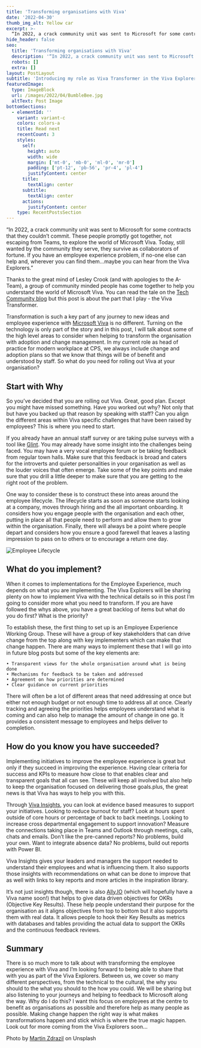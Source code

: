 ```yaml
---
title: 'Transforming organisations with Viva'
date: '2022-04-30'
thumb_img_alt: Yellow car
excerpt: >-
  “In 2022, a crack community unit was sent to Microsoft for some contracts that they couldn’t commit. These people promptly got together, not escaping from Teams, to explore the world of Microsoft Viva. Today, still wanted by the community they serve, they survive as collaborators of fortune. If you have an employee experience problem, if no-one else can help and, wherever you can find them…maybe you can hear from the Viva Explorers.”
hide_header: false
seo:
  title: 'Transforming organisations with Viva'
  description: '“In 2022, a crack community unit was sent to Microsoft for some contracts that they couldn’t commit. These people promptly got together, not escaping from Teams, to explore the world of Microsoft Viva. Today, still wanted by the community they serve, they survive as collaborators of fortune. If you have an employee experience problem, if no-one else can help and, wherever you can find them…maybe you can hear from the Viva Explorers.”'
  robots: []
  extra: []
layout: PostLayout
subtitle: 'Introducing my role as Viva Transformer in the Viva Explorers'
featuredImage:
  type: ImageBlock
  url: /images/2022/04/BumbleBee.jpg
  altText: Post Image
bottomSections:
  - elementId: ''
    variant: variant-c
    colors: colors-a
    title: Read next
    recentCount: 3
    styles:
      self:
        height: auto
        width: wide
        margin: ['mt-0', 'mb-0', 'ml-0', 'mr-0']
        padding: ['pt-12', 'pb-56', 'pr-4', 'pl-4']
        justifyContent: center
      title:
        textAlign: center
      subtitle:
        textAlign: center
      actions:
        justifyContent: center
    type: RecentPostsSection
---
```


“In 2022, a crack community unit was sent to Microsoft for some contracts that they couldn’t commit. These people promptly got together, not escaping from Teams, to explore the world of Microsoft Viva. Today, still wanted by the community they serve, they survive as collaborators of fortune. If you have an employee experience problem, if no-one else can help and, wherever you can find them…maybe you can hear from the Viva Explorers.”

Thanks to the great mind of Lesley Crook (and with apologies to the A-Team), a group of community minded people has come together to help you understand the world of Microsoft Viva. You can read the tale on the [Tech Community blog](https://techcommunity.microsoft.com/t5/microsoft-teams-community-blog/join-vivaexplorers-in-an-empathic-hybrid-workplace/ba-p/3280353) but this post is about the part that I play - the Viva Transformer.

Transformation is such a key part of any journey to new ideas and employee experience with [Microsoft Viva](https://www.microsoft.com/en-gb/microsoft-viva) is no different. Turning on the technology is only part of the story and in this post, I will talk about some of the high level areas to consider when helping to transform the organisation with adoption and change management. In my current role as head of practice for modern workplace at CPS, we always include change and adoption plans so that we know that things will be of benefit and understood by staff. So what do you need for rolling out Viva at your organisation?

## Start with Why

So you’ve decided that you are rolling out Viva. Great, good plan. Except you might have missed something. Have you worked out why? Not only that but have you backed up that reason by speaking with staff? Can you align the different areas within Viva specific challenges that have been raised by employees? This is where you need to start.

If you already have an annual staff survey or are taking pulse surveys with a tool like [Glint](https://www.glintinc.com/blog/an-employees-guide-to-glint-surveys/). You may already have some insight into the challenges being faced. You may have a very vocal employee forum or be taking feedback from regular town halls. Make sure that this feedback is broad and caters for the introverts and quieter personalities in your organisation as well as the louder voices that often emerge. Take some of the key points and make sure that you drill a little deeper to make sure that you are getting to the right root of the problem.

One way to consider these is to construct these into areas around the employee lifecycle. The lifecycle starts as soon as someone starts looking at a company, moves through hiring and the all important onboarding. It considers how you engage people with the organisation and each other, putting in place all that people need to perform and allow them to grow within the organisation. Finally, there will always be a point where people depart and considers how you ensure a good farewell that leaves a lasting impression to pass on to others or to encourage a return one day.

![Employee Lifecycle](/images/2022/04/EmployeeLifecycle.jpeg)

## What do you implement?

When it comes to implementations for the Employee Experience, much depends on what you are implementing. The Viva Explorers will be sharing plenty on how to implement Viva with the technical details so in this post I’m going to consider more what you need to transform. If you are have followed the whys above, you have a great backlog of items but what do you do first? What is the priority?

To establish these, the first thing to set up is an Employee Experience Working Group. These will have a group of key stakeholders that can drive change from the top along with key implementers which can make that change happen. There are many ways to implement these that I will go into in future blog posts but some of the key elements are:

    • Transparent views for the whole organisation around what is being done
    • Mechanisms for feedback to be taken and addressed
    • Agreement on how priorities are determined
    • Clear guidance on current priorities

There will often be a lot of different areas that need addressing at once but either not enough budget or not enough time to address all at once. Clearly tracking and agreeing the priorities helps employees understand what is coming and can also help to manage the amount of change in one go. It provides a consistent message to employees and helps deliver to completion.

## How do you know you have succeeded?

Implementing initiatives to improve the employee experience is great but only if they succeed in improving the experience. Having clear criteria for success and KPIs to measure how close to that enables clear and transparent goals that all can see. These will keep all involved but also help to keep the organisation focused on delivering those goals.plus, the great news is that Viva has ways to help you with this.

Through [Viva Insights](https://docs.microsoft.com/en-us/viva/insights/introduction), you can look at evidence based measures to support your initiatives. Looking to reduce burnout for staff? Look at hours spent outside of core hours or percentage of back to back meetings. Looking to increase cross departmental engagement to support innovation? Measure the connections taking place in Teams and Outlook through meetings, calls, chats and emails. Don’t like the pre-canned reports? No problems, build your own. Want to integrate absence data? No problems, build out reports with Power BI.

Viva Insights gives your leaders and managers the support needed to understand their employees and what is influencing them. It also supports those insights with recommendations on what can be done to improve that as well with links to key reports and more articles in the inspiration library.

It’s not just insights though, there is also [Ally.IO](https://ally.io) (which will hopefully have a Viva name soon!) that helps to give data driven objectives for OKRs (Objective Key Results). These help people understand their purpose for the organisation as it aligns objectives from top to bottom but it also supports them with real data. It allows people to hook their Key Results as metrics with databases and tables providing the actual data to support the OKRs and the continuous feedback reviews.

## Summary

There is so much more to talk about with transforming the employee experience with Viva and I’m looking forward to being able to share that with you as part of the Viva Explorers. Between us, we cover so many different perspectives, from the technical to the cultural, the why you should to the what you should to the how you could. We will be sharing but also listening to your journeys and helping to feedback to Microsoft along the way.
Why do I do this? I want this focus on employees at the centre to benefit as organisations as possible and therefore help as many people as possible. Making change happen the right way is what makes transformations happen and stick which is where the true magic happen. Look out for more coming from the Viva Explorers soon...

Photo by [Martin Zdrazil](https://unsplash.com/es/@martyman_55) on Unsplash
